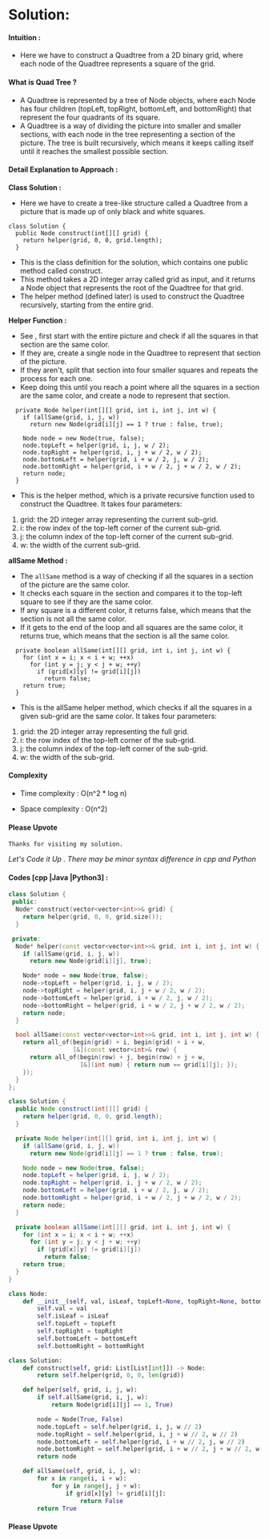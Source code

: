 # Solution:
#### Intuition :
- Here we have to construct a Quadtree from a 2D binary grid, where each node of the Quadtree represents a square of the grid. 

#### What is Quad Tree ?
- A Quadtree is represented by a tree of Node objects, where each Node has four children (topLeft, topRight, bottomLeft, and bottomRight) that represent the four quadrants of its square.
- A Quadtree is a way of dividing the picture into smaller and smaller sections, with each node in the tree representing a section of the picture. The tree is built recursively, which means it keeps calling itself until it reaches the smallest possible section.
<!-- Describe your first thoughts on how to solve this problem. -->

#### Detail Explanation to Approach :
**Class Solution :**
- Here we have to create a tree-like structure called a Quadtree from a picture that is made up of only black and white squares. 
```
class Solution {
  public Node construct(int[][] grid) {
    return helper(grid, 0, 0, grid.length);
  }

```
- This is the class definition for the solution, which contains one public method called construct. 
- This method takes a 2D integer array called grid as input, and it returns a Node object that represents the root of the Quadtree for that grid. 
- The helper method (defined later) is used to construct the Quadtree recursively, starting from the entire grid.

**Helper Function :**
- See , first start with the entire picture and check if all the squares in that section are the same color. 
- If they are, create a single node in the Quadtree to represent that section of the picture. 
- If they aren't, split that section into four smaller squares and repeats the process for each one. 
- Keep doing this until you reach a point where all the squares in a section are the same color, and create a node to represent that section.
```
  private Node helper(int[][] grid, int i, int j, int w) {
    if (allSame(grid, i, j, w))
      return new Node(grid[i][j] == 1 ? true : false, true);

    Node node = new Node(true, false);
    node.topLeft = helper(grid, i, j, w / 2);
    node.topRight = helper(grid, i, j + w / 2, w / 2);
    node.bottomLeft = helper(grid, i + w / 2, j, w / 2);
    node.bottomRight = helper(grid, i + w / 2, j + w / 2, w / 2);
    return node;
  }

```
- This is the helper method, which is a private recursive function used to construct the Quadtree. It takes four parameters:

1. grid: the 2D integer array representing the current sub-grid.
2. i: the row index of the top-left corner of the current sub-grid.
3. j: the column index of the top-left corner of the current sub-grid.
4. w: the width of the current sub-grid.

**allSame Method :**
- The `allSame` method is a way of checking if all the squares in a section of the picture are the same color. 
- It checks each square in the section and compares it to the top-left square to see if they are the same color. 
- If any square is a different color, it returns false, which means that the section is not all the same color. 
- If it gets to the end of the loop and all squares are the same color, it returns true, which means that the section is all the same color.
```
  private boolean allSame(int[][] grid, int i, int j, int w) {
    for (int x = i; x < i + w; ++x)
      for (int y = j; y < j + w; ++y)
        if (grid[x][y] != grid[i][j])
          return false;
    return true;
  }

```
- This is the allSame helper method, which checks if all the squares in a given sub-grid are the same color. It takes four parameters:

1. grid: the 2D integer array representing the full grid.
2. i: the row index of the top-left corner of the sub-grid.
3. j: the column index of the top-left corner of the sub-grid.
4. w: the width of the sub-grid.

<!-- Describe your approach to solving the problem. -->

#### Complexity
- Time complexity : O(n^2 * log n)
<!-- Add your time complexity here, e.g. $$O(n)$$ -->

- Space complexity : O(n^2)
<!-- Add your space complexity here, e.g. $$O(n)$$ -->

#### Please Upvote
```
Thanks for visiting my solution.
```
*Let's Code it Up .
There may be minor syntax difference in cpp and Python*
#### Codes [cpp |Java |Python3] : 
```cpp
class Solution {
 public:
  Node* construct(vector<vector<int>>& grid) {
    return helper(grid, 0, 0, grid.size());
  }

 private:
  Node* helper(const vector<vector<int>>& grid, int i, int j, int w) {
    if (allSame(grid, i, j, w))
      return new Node(grid[i][j], true);

    Node* node = new Node(true, false);
    node->topLeft = helper(grid, i, j, w / 2);
    node->topRight = helper(grid, i, j + w / 2, w / 2);
    node->bottomLeft = helper(grid, i + w / 2, j, w / 2);
    node->bottomRight = helper(grid, i + w / 2, j + w / 2, w / 2);
    return node;
  }

  bool allSame(const vector<vector<int>>& grid, int i, int j, int w) {
    return all_of(begin(grid) + i, begin(grid) + i + w,
                  [&](const vector<int>& row) {
      return all_of(begin(row) + j, begin(row) + j + w,
                    [&](int num) { return num == grid[i][j]; });
    });
  }
};
```
```Java
class Solution {
  public Node construct(int[][] grid) {
    return helper(grid, 0, 0, grid.length);
  }

  private Node helper(int[][] grid, int i, int j, int w) {
    if (allSame(grid, i, j, w))
      return new Node(grid[i][j] == 1 ? true : false, true);

    Node node = new Node(true, false);
    node.topLeft = helper(grid, i, j, w / 2);
    node.topRight = helper(grid, i, j + w / 2, w / 2);
    node.bottomLeft = helper(grid, i + w / 2, j, w / 2);
    node.bottomRight = helper(grid, i + w / 2, j + w / 2, w / 2);
    return node;
  }

  private boolean allSame(int[][] grid, int i, int j, int w) {
    for (int x = i; x < i + w; ++x)
      for (int y = j; y < j + w; ++y)
        if (grid[x][y] != grid[i][j])
          return false;
    return true;
  }
}
```
```Python
class Node:
    def __init__(self, val, isLeaf, topLeft=None, topRight=None, bottomLeft=None, bottomRight=None):
        self.val = val
        self.isLeaf = isLeaf
        self.topLeft = topLeft
        self.topRight = topRight
        self.bottomLeft = bottomLeft
        self.bottomRight = bottomRight

class Solution:
    def construct(self, grid: List[List[int]]) -> Node:
        return self.helper(grid, 0, 0, len(grid))

    def helper(self, grid, i, j, w):
        if self.allSame(grid, i, j, w):
            return Node(grid[i][j] == 1, True)

        node = Node(True, False)
        node.topLeft = self.helper(grid, i, j, w // 2)
        node.topRight = self.helper(grid, i, j + w // 2, w // 2)
        node.bottomLeft = self.helper(grid, i + w // 2, j, w // 2)
        node.bottomRight = self.helper(grid, i + w // 2, j + w // 2, w // 2)
        return node

    def allSame(self, grid, i, j, w):
        for x in range(i, i + w):
            for y in range(j, j + w):
                if grid[x][y] != grid[i][j]:
                    return False
        return True
```
#### Please Upvote

